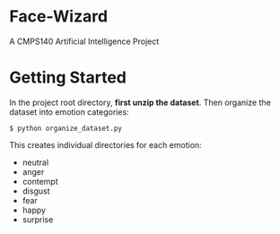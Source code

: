 # Face-Wizard
A CMPS140 Artificial Intelligence Project
# Getting Started
In the project root directory, **first unzip the dataset**. 
Then organize the dataset into emotion categories:

`$ python organize_dataset.py`

This creates individual directories for each emotion:
* neutral
* anger
* contempt
* disgust
* fear
* happy
* surprise
